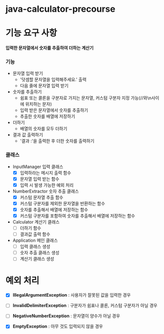 # java-calculator-precourse

# 기능 요구 사항

#### 입력한 문자열에서 숫자를 추출하여 더하는 계산기

### 기능 
  - 문자열 입력 받기
    - '덧셈할 문자열을 입력해주세요.' 출력
    - 다음 줄에 문자열 입력 받기
  - 숫자를 추출하기
    - 쉼표 또는 콜론을 구분자로 가지는 문자열, 커스텀 구분자 지정 가능(//와\n사이에 위치하는 문자)
    - 입력 받은 문자열에서 숫자를 추출하기
    - 추출한 숫자를 배열에 저장하기
  - 더하기
    - 배열의 숫자를 모두 더하기
  - 결과 값 출력하기
    - '결과 :'을 출력한 후 더한 숫자를 출력하기

### 클래스
  
- InputManager 입력 클래스
  - [X] 입력하라는 메시지 출력 함수
  - [X] 문자열 입력 받는 함수
  - [X] 입력 시 발생 가능한 예외 처리

- NumberExtractor 숫자 추출 클래스
  - [X] 커스텀 문자열 추출 함수 
  - [X] 커스텀 구분자를 제외한 문자열을 반환하는 함수
  - [X] 숫자를 추출해서 배열에 저장하는 함수
  - [X] 커스텀 구분자를 포함하여 숫자를 추출해서 배열에 저장하는 함수

- Calculator 계산기 클래스
    - [ ] 더하기 함수
    - [ ] 결과값 출력 함수

- Application 메인 클래스
  - [ ] 입력 클래스 생성
  - [ ] 숫자 추출 클래스 생성
  - [ ] 계산기 클래스 생성

# 예외 처리

-[X] **IllegalArgumentException** : 사용자가 잘못된 값을 입력한 경우

-[ ] **InvalidDelimiterException** : 구분자가 쉼표나 콜론, 커스텀 구분자가 아닐 경우

-[ ] **NegativeNumberException** : 문자열이 양수가 아닐 경우

-[X] **EmptyException** : 아무 것도 입력되지 않을 경우